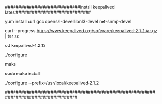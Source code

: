 ############################install keepalived latest############################

yum install curl gcc openssl-devel libnl3-devel net-snmp-devel

curl --progress https://www.keepalived.org/software/keepalived-2.1.2.tar.gz | tar xz

cd keepalived-1.2.15

./configure

make

sudo make install

./configure --prefix=/usr/local/keepalived-2.1.2

###################################################################################
